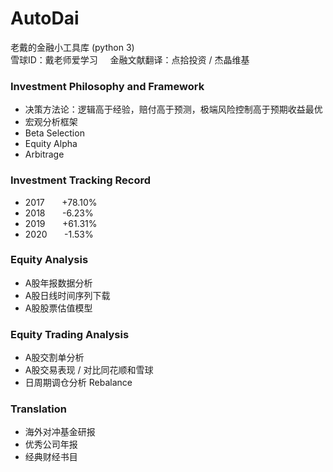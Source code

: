 # AutoDai
老戴的金融小工具库 (python 3) \
雪球ID：戴老师爱学习  &nbsp; &nbsp; 金融文献翻译：点拾投资 / 杰晶维基

### Investment Philosophy and Framework
 - 决策方法论：逻辑高于经验，赔付高于预测，极端风险控制高于预期收益最优
 - 宏观分析框架
 - Beta Selection
 - Equity Alpha
 - Arbitrage

### Investment Tracking Record
 - 2017 &nbsp; &nbsp; &nbsp;  +78.10%
 - 2018 &nbsp; &nbsp; &nbsp;  -6.23%
 - 2019 &nbsp; &nbsp; &nbsp;  +61.31%
 - 2020 &nbsp; &nbsp; &nbsp;  -1.53%
 
### Equity Analysis
 - A股年报数据分析
 - A股日线时间序列下载
 - A股股票估值模型

### Equity Trading Analysis
 - A股交割单分析
 - A股交易表现 / 对比同花顺和雪球
 - 日周期调仓分析 Rebalance
 
### Translation
 - 海外对冲基金研报
 - 优秀公司年报
 - 经典财经书目

